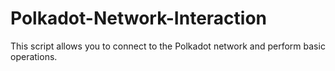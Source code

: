 # Polkadot-Network-Interaction
This script allows you to connect to the Polkadot network and perform basic operations. 
